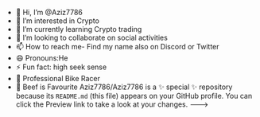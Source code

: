 - 👋 Hi, I’m @Aziz7786
- 👀 I’m interested in Crypto
- 🌱 I’m currently learning Crypto trading
- 💞️ I’m looking to collaborate on social activities 
- 📫 How to reach me- Find my name also on Discord or Twitter
- 😄 Pronouns:He
- ⚡ Fun fact: high seek sense
- 🚦 Professional Bike Racer
- 🍖 Beef is Favourite 
Aziz7786/Aziz7786 is a ✨ special ✨ repository because its `README.md` (this file) appears on your GitHub profile.
You can click the Preview link to take a look at your changes.
--->
